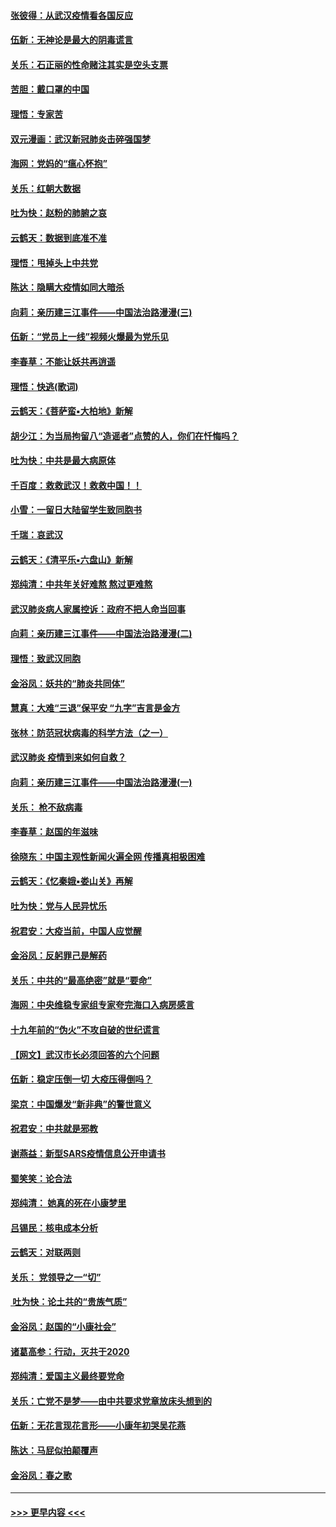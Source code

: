 #### [张彼得：从武汉疫情看各国反应](../pages/nsc993/n11850102.md?t=02070933) 
#### [伍新：无神论是最大的阴毒谎言](../pages/nsc993/n11846129.md?t=02070933) 
#### [关乐：石正丽的性命赌注其实是空头支票](../pages/nsc993/n11846109.md?t=02070933) 
#### [苦胆：戴口罩的中国](../pages/nsc993/n11845576.md?t=02070933) 
#### [理悟：专家苦](../pages/nsc993/n11845564.md?t=02070933) 
#### [双元漫画：武汉新冠肺炎击碎强国梦](../pages/nsc993/n11843320.md?t=02070933) 
#### [海网：党妈的“瘟心怀抱”](../pages/nsc993/n11840740.md?t=02070933) 
#### [关乐：红朝大数据](../pages/nsc993/n11840675.md?t=02070933) 
#### [吐为快：赵粉的肺腑之哀](../pages/nsc993/n11840618.md?t=02070933) 
#### [云鹤天：数据到底准不准](../pages/nsc993/n11840325.md?t=02070933) 
#### [理悟：甩掉头上中共党](../pages/nsc993/n11838826.md?t=02070933) 
#### [陈达：隐瞒大疫情如同大暗杀](../pages/nsc993/n11838771.md?t=02070933) 
#### [向莉：亲历建三江事件——中国法治路漫漫(三)](../pages/nsc993/n11831825.md?t=02070933) 
#### [伍新：“党员上一线”视频火爆最为党乐见](../pages/nsc993/n11838200.md?t=02070933) 
#### [李春草：不能让妖共再逍遥](../pages/nsc993/n11838102.md?t=02070933) 
#### [理悟：快逃(歌词)](../pages/nsc993/n11838083.md?t=02070933) 
#### [云鹤天：《菩萨蛮▪大柏地》新解](../pages/nsc993/n11838059.md?t=02070933) 
#### [胡少江：为当局拘留八“造谣者”点赞的人，你们在忏悔吗？](../pages/nsc993/n11836801.md?t=02070933) 
#### [吐为快：中共是最大病原体](../pages/nsc993/n11836748.md?t=02070933) 
#### [千百度：救救武汉！救救中国！！](../pages/nsc993/n11836145.md?t=02070933) 
#### [小雪：一留日大陆留学生致同胞书](../pages/nsc993/n11834624.md?t=02070933) 
#### [千瑞：哀武汉](../pages/nsc993/n11833647.md?t=02070933) 
#### [云鹤天：《清平乐▪六盘山》新解](../pages/nsc993/n11833611.md?t=02070933) 
#### [郑纯清：中共年关好难熬 熬过更难熬](../pages/nsc993/n11833489.md?t=02070933) 
#### [武汉肺炎病人家属控诉：政府不把人命当回事](../pages/nsc993/n11833205.md?t=02070933) 
#### [向莉：亲历建三江事件——中国法治路漫漫(二)](../pages/nsc993/n11829102.md?t=02070933) 
#### [理悟：致武汉同胞](../pages/nsc993/n11831522.md?t=02070933) 
#### [金浴凤：妖共的“肺炎共同体”](../pages/nsc993/n11829448.md?t=02070933) 
#### [慧真：大难“三退”保平安 “九字”吉言是金方](../pages/nsc993/n11829501.md?t=02070933) 
#### [张林：防范冠状病毒的科学方法（之一）](../pages/nsc993/n11828618.md?t=02070933) 
#### [武汉肺炎 疫情到来如何自救？](../pages/nsc993/n11827632.md?t=02070933) 
#### [向莉：亲历建三江事件——中国法治路漫漫(一)](../pages/nsc993/n11827190.md?t=02070933) 
#### [关乐： 枪不敌病毒](../pages/nsc993/n11826746.md?t=02070933) 
#### [李春草：赵国的年滋味](../pages/nsc993/n11826321.md?t=02070933) 
#### [徐晓东：中国主观性新闻火遍全网 传播真相极困难](../pages/nsc993/n11826508.md?t=02070933) 
#### [云鹤天：《忆秦娥▪娄山关》再解](../pages/nsc993/n11824682.md?t=02070933) 
#### [吐为快：党与人民异忧乐](../pages/nsc993/n11824660.md?t=02070933) 
#### [祝君安：大疫当前，中国人应觉醒](../pages/nsc993/n11821946.md?t=02070933) 
#### [金浴凤：反躬罪己是解药](../pages/nsc993/n11820280.md?t=02070933) 
#### [关乐：中共的“最高绝密”就是“要命”](../pages/nsc993/n11816946.md?t=02070933) 
#### [海网：中央维稳专家组专家夸完海口入病房感言](../pages/nsc993/n11815138.md?t=02070933) 
#### [十九年前的“伪火”不攻自破的世纪谎言](../pages/nsc993/n11813238.md?t=02070933) 
#### [【网文】武汉市长必须回答的六个问题](../pages/nsc993/n11813848.md?t=02070933) 
#### [伍新：稳定压倒一切 大疫压得倒吗？](../pages/nsc993/n11812634.md?t=02070933) 
#### [梁京：中国爆发“新非典”的警世意义](../pages/nsc993/n11812554.md?t=02070933) 
#### [祝君安：中共就是邪教](../pages/nsc993/n11812431.md?t=02070933) 
#### [谢燕益：新型SARS疫情信息公开申请书](../pages/nsc993/n11808840.md?t=02070933) 
#### [蜀笑笑：论合法](../pages/nsc993/n11808064.md?t=02070933) 
#### [郑纯清： 她真的死在小康梦里](../pages/nsc993/n11806623.md?t=02070933) 
#### [吕锡民：核电成本分析](../pages/nsc993/n11806284.md?t=02070933) 
#### [云鹤天：对联两则](../pages/nsc993/n11805957.md?t=02070933) 
#### [关乐： 党领导之一“切”](../pages/nsc993/n11804505.md?t=02070933) 
#### [ 吐为快：论土共的“贵族气质”](../pages/nsc993/n11804490.md?t=02070933) 
#### [金浴凤：赵国的“小康社会”](../pages/nsc993/n11804452.md?t=02070933) 
#### [诸葛高参：行动，灭共于2020](../pages/nsc993/n11804120.md?t=02070933) 
#### [郑纯清：爱国主义最终要党命](../pages/nsc993/n11802197.md?t=02070933) 
#### [关乐：亡党不是梦——由中共要求党章放床头想到的](../pages/nsc993/n11802156.md?t=02070933) 
#### [伍新：无花言现花言形——小康年初哭吴花燕](../pages/nsc993/n11800044.md?t=02070933) 
#### [陈达：马屁似拍颠覆声](../pages/nsc993/n11800010.md?t=02070933) 
#### [金浴凤：春之歌](../pages/nsc993/n11797687.md?t=02070933) 

----
#### [ >>> 更早内容 <<< ](../indexes/nsc993-earlier.md)
